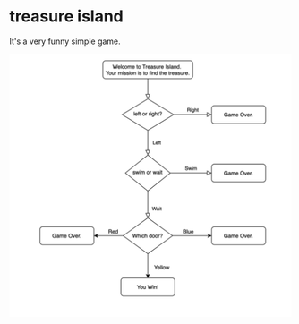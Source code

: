 
# treasure island

It's a very funny simple game.


![treasure game](https://github.com/Abdurahman-hassan/100DaysOfCode/blob/DayThree/Day3/3.7.treasure-island/3.7.treasure-island.png?raw=true)
